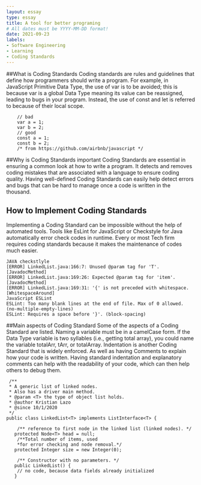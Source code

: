 ```yaml
---
layout: essay
type: essay
title: A tool for better programing
# All dates must be YYYY-MM-DD format!
date: 2021-09-23
labels:
- Software Engineering
- Learning
- Coding Standards
---
```


##What is Coding Standards
Coding standards are rules and guidelines that define how programmers should write a program. For example, in JavaScript Primitive Data Type, the use of var is to be avoided; this is because var is a global Data Type meaning its value can be reassigned, leading to bugs in your program. Instead, the use of const and let is referred to because of their local scope.
```
    // bad
    var a = 1;
    var b = 2;
    // good 
    const a = 1;
    const b = 2;
    /* from https://github.com/airbnb/javascript */
```



##Why is Coding Standards important
Coding Standards are essential in ensuring a common look at how to write a program. It detects and removes coding mistakes that are associated with a language to ensure coding quality. Having well-defined Coding Standards can easily help detect errors and bugs that can be hard to manage once a code is written in the thousand.


## How to Implement Coding Standards
Implementing a Coding Standard can be impossible without the help of automated tools. Tools like EsLint for JavaScript or Checkstyle for Java automatically error check codes in runtime. Every or most Tech firm requires coding standards because it makes the maintenance of codes much easier.

```
JAVA checkstlyle
[ERROR] LinkedList.java:166:7: Unused @param tag for 'T'. [JavadocMethod]
[ERROR] LinkedList.java:169:26: Expected @param tag for 'item'. [JavadocMethod]
[ERROR] LinkedList.java:169:31: '{' is not preceded with whitespace. [WhitespaceAround]
JavaScript ESLint
ESLint: Too many blank lines at the end of file. Max of 0 allowed. (no-multiple-empty-lines)
ESLint: Requires a space before '}'. (block-spacing)
```

##Main aspects of Coding Standard
Some of the aspects of a Coding Standard are listed.  Naming a variable must be in a camelCase form. If the Data Type variable is two syllables (i.e., getting total array), you could name the variable totalArr, tArr, or totalArray. Indentation is another Coding Standard that is widely enforced. As well as having Comments to explain how your code is written. Having standard indentation and explanatory comments can help with the readability of your code, which can then help others to debug them.
```
 /**
 * A generic list of linked nodes.
 * Also has a driver main method.
 * @param <T> the type of object list holds.
 * @author Kristian Lazo
 * @since 10/1/2020
 */
public class LinkedList<T> implements ListInterface<T> {

	/** reference to first node in the linked list (linked nodes). */
   protected Node<T> head = null;
	/**Total number of items, used
	*for error checking and node removal.*/
   protected Integer size = new Integer(0);

	/** Constructor with no parameters. */
   public LinkedList() {
   	// no code, because data fields already initialized
   }

```
